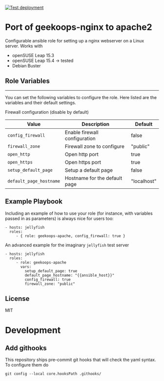 [![Test deployment](https://github.com/GeekOops/geekoops-apache/actions/workflows/CI.yml/badge.svg)](https://github.com/GeekOops/geekoops-apache/actions/workflows/CI.yml)

# Port of geekoops-nginx to apache2

Configurable ansible role for setting up a nginx webserver on a Linux server. Works with

- openSUSE Leap 15.3
- openSUSE Leap 15.4 -> tested
- Debian Buster

## Role Variables
--------------

You can set the following variables to configure the role. Here listed are the variables and their default settings.

Firewall configuration (disable by default)


| Value | Description | Default |
|-------|-------------|---------|
|`config_firewall` | Enable firewall configuration | false |
|`firewall_zone` | Firewall zone to configure | "public" |
|`open_http` | Open http port | true |
|`open_https` | Open https port | true |
|`setup_default_page` | Setup a default page | false |
|`default_page_hostname`| Hostname for the default page | "localhost" |


## Example Playbook

Including an example of how to use your role (for instance, with variables passed in as parameters) is always nice for users too:

    - hosts: jellyfish
      roles:
         - { role: geekoops-apache, config_firewall: true }

An advanced example for the imaginary `jellyfish` test server

    - hosts: jellyfish
      roles:
         - role: geekoops-apache
           vars:
             setup_default_page: true
             default_page_hostname: "{{ansible_host}}"
             config_firewall: true
             firewall_zone: "public"

## License

MIT

# Development

## Add githooks

This repository ships pre-commit git hooks that will check the yaml syntax. To configure them do

    git config --local core.hooksPath .githooks/
